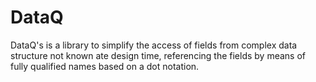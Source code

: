 # DataQ

DataQ's is a library to simplify the access of fields from complex data structure not known ate design time, referencing the fields by means of fully qualified names based on a dot notation.

